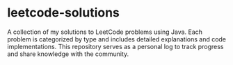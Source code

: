 # leetcode-solutions
A collection of my solutions to LeetCode problems using Java. Each problem is categorized by type and includes detailed explanations and code implementations. This repository serves as a personal log to track progress and share knowledge with the community.
